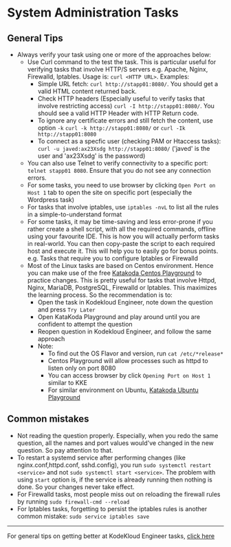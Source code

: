 # System Administration Tasks

## General Tips

* Always verify your task using one or more of the approaches below:
  * Use Curl command to the test the task. This is particular useful for verifying tasks that involve HTTP/S servers e.g. Apache, Nginx, Firewalld, Iptables. Usage is: `curl <HTTP URL>`. Examples:
    * Simple URL fetch: `curl http://stapp01:8080/`. You should get a valid HTML content returned back.
    * Check HTTP headers (Especially useful to verify tasks that involve restricting access)
      `curl -I http://stapp01:8080/`. You should see a valid HTTP Header with HTTP Return code.
    * To ignore any certificate errors and still fetch the content, use option `-k`
      `curl -k http://stapp01:8080/` or `curl -Ik http://stapp01:8080`
    * To connect as a specfic user (checking PAM or Htaccess tasks):
      `curl -u javed:ax23Xsdg http://stapp01:8080/` ('javed' is the user and 'ax23Xsdg' is the password)
  * You can also use Telnet to verify connectivity to a specific port: `telnet stapp01 8080`. Ensure that you do not see any connection errors.
  * For some tasks, you need to use browser by clicking `Open Port on Host 1` tab to open the site on specific port (especially the Wordpress task)
  * For tasks that involve iptables, use `iptables -nvL` to list all the rules in a simple-to-understand format
  * For some tasks, it may be time-saving and less error-prone if you rather create a shell script, with all the required commands, offline using your favourite IDE. This is how you will actually perform tasks in real-world. You can then copy-paste the script to each required host and execute it. This will help you to easily go for bonus points. e.g. Tasks that require you to configure Iptables or Firewalld
  * Most of the Linux tasks are based on Centos environment. Hence you can make use of the free [Katakoda Centos Playground](https://www.katacoda.com/courses/centos/playground) to practice changes. This is pretty useful for tasks that involve Httpd, Nginx, MariaDB, PostgreSQL, Firewalld or Iptables. This maximizes the learning process. So the recommendation is to:
    * Open the task in Kodekloud Engineer, note down the question and press `Try Later`
    * Open KataKoda Playground and play around until you are confident to attempt the question
    * Reopen question in Kodekloud Engineer, and follow the same approach
    * Note:
      * To find out the OS Flavor and version, run `cat /etc/*release*`
      * Centos Playground will allow processes such as httpd to listen only on port 8080
      * You can access browser by click `Opening Port on Host 1` similar to KKE
      * For similar environment on Ubuntu, [Katakoda Ubuntu Playground](https://www.katacoda.com/courses/ubuntu/playground)

## Common mistakes

* Not reading the question properly. Especially, when you redo the same question, all the names and port values would've changed in the new question. So pay attention to that.
* To restart a systemd service after performing changes (like nginx.conf,httpd.conf, sshd.config), you run `sudo systemctl restart <service>` and not `sudo systemctl start <service>`. The problem with using `start` option is, if the service is already running then nothing is done. So your changes never take effect.
* For Firewalld tasks, most people miss out on reloading the firewall rules by running `sudo firewall-cmd --reload`
* For Iptables tasks, forgetting to persist the iptables rules is another common mistake: `sudo service iptables save`

---
For general tips on getting better at KodeKloud Engineer tasks, [click here](../README.md)
